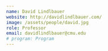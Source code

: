 ```yaml
---
name: David Lindlbauer
website: http://davidlindlbauer.com/
image: /assets/people/david.jpg
role: Professor
email: davidlindlbauer@cmu.edu
# program: Program
---
```

